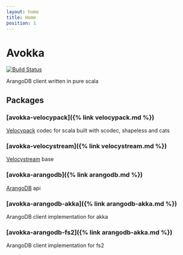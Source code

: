```yaml
---
layout: home
title: Home
position: 1
---
```


# Avokka

[![Build Status](https://travis-ci.org/avokka/avokka.svg?branch=master)](https://travis-ci.org/avokka/avokka)

ArangoDB client written in pure scala

## Packages

### [avokka-velocypack]({% link velocypack.md %})

[Velocypack](https://github.com/arangodb/velocypack) codec for scala built with scodec, shapeless and cats

### [avokka-velocystream]({% link velocystream.md %})

[Velocystream](https://github.com/arangodb/velocystream) base

### [avokka-arangodb]({% link arangodb.md %})

[ArangoDB](https://github.com/arangodb/arangodb) api

### [avokka-arangodb-akka]({% link arangodb-akka.md %})

ArangoDB client implementation for akka

### [avokka-arangodb-fs2]({% link arangodb-akka.md %})

ArangoDB client implementation for fs2
